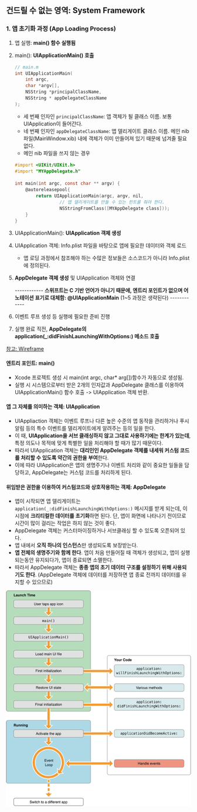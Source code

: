## 건드릴 수 없는 영역: System Framework
### 1. 앱 초기화 과정 (App Loading Process)
1. 앱 실행: **main() 함수 실행됨**
2. main(): **UIApplicationMain() 호출**

	```objective-c
	// main.m
	int UIApplicationMain(
	    int argc, 
	    char *argv[], 
	    NSString *principalClassName, 
	    NSString * appDelegateClassName
	);
	```
	- 세 번째 인자인 `principalClassName`: 앱 객체가 될 클래스 이름. 보통 UIApplication이 들어간다.
	- 네 번째 인자인 `appDelegateClassName`: 앱 델리게이트 클래스 이름. 메인 nib 파일(MainWindow.xib) 내에 객체가 이미 만들어져 있기 때문에 넘겨줄 필요 없다.
	- 메인 nib 파일을 쓰지 않는 경우

	```objective-c
	#import <UIKit/UIKit.h>
	#import "MYAppDelegate.h"

	int main(int argc, const char ** argv) {
        @autoreleasepool{
            return UIApplicationMain(argc, argv, nil,   
                     // 앱 델리게이트를 만들 수 있는 힌트를 줘야 한다.
                     NSStringFromClass([MYAppDelegate class]));
        }
    }
	```

3. UIApplicationMain(): **UIApplication 객체 생성**
4. UIApplication 객체: Info.plist 파일을 바탕으로 앱에 필요한 데이터와 객체 로드
	- 앱 로딩 과정에서 참조해야 하는 수많은 정보들은 소스코드가 아니라 Info.plist에 정의된다.
5. **AppDelegate 객체 생성** 및 UIApplication 객체와 연결

	------------ **스위프트는 C 기반 언어가 아니기 때문에, 엔트리 포인트가 없으며 어노테이션 표기로 대체함: @UIApplicationMain** (1~5 과정은 생략된다) ------------

6. 이벤트 루프 생성 등 실행에 필요한 준비 진행
7. 실행 완료 직전, **AppDelegate의 application(_:didFinishLaunchingWithOptions:) 메소드 호출**

[참고: Wireframe](https://soooprmx.com/archives/4454)

#### 엔트리 포인트: main()
- Xcode 프로젝트 생성 시 main(int argc, char* arg[])함수가 자동으로 생성됨.
- 실행 시 시스템으로부터 받은 2개의 인자값과 AppDelegate 클래스를 이용하여 UIApplicationMain() 함수 호출 -> UIApplication 객체 반환.

#### 앱 그 자체를 의미하는 객체: UIApplication
- UIAppliaction 객체는 이벤트 루프나 다른 높은 수준의 앱 동작을 관리하거나 푸시알림 등의 특수 이벤트를 델리게이트에게 알려주는 등의 일을 한다. 
- 이 때, **UIApplication을 서브 클래싱하지 않고 그대로 사용하기에는 한계가 있는데**, 특정 의도나 목적에 맞게 특별한 일을 처리해야 할 때가 많기 때문이다.
- 따라서 UIApplication 객체는 **대리인인 AppDelegate 객체를 내세워 커스텀 코드를 처리할 수 있도록 약간의 권한을 부여**한다.
- 이에 따라 UIApplication은 앱의 생명주기나 이벤트 처리와 같이 중요한 일들을 담당하고, AppDelegate는 커스텀 코드를 처리하게 된다.

#### 위임받은 권한을 이용하여 커스텀코드와 상호작용하는 객체: AppDelegate
- 앱이 시작되면 앱 델리게이트는 `application(_:didFinishLaunchingWithOptions:)` 메시지를 받게 되는데, 이 시점에 **크리티컬한 데이터를 초기화**하면 된다. 단, 앱이 화면에 나타나기 전이므로 시간이 많이 걸리는 작업은 하지 않는 것이 좋다.
- AppDelegate 객체는 커스터마이징하거나 서브클래싱 할 수 있도록 오픈되어 있다. 
- 앱 내에서 **오직 하나의 인스턴스**만 생성되도록 보장받는다.
- **앱 전체의 생명주기와 함께 한다**. 앱이 처음 만들어질 때 객체가 생성되고, 앱이 실행되는동안 유지되다가, 앱이 종료되면 소멸한다.
- 따라서 AppDelegate 객체는 **종종 앱의 초기 데이터 구조를 설정하기 위해 사용되기도 한다**. (AppDelegate 객체에 데이터를 저장하면 앱 종료 전까지 데이터를 유지할 수 있으므로)

![](../img/1_iOSAppLaunchLifeCycle.png)
